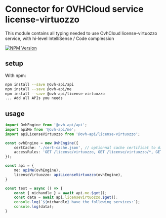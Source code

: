 # Connector for OVHCloud service license-virtuozzo

This module contains all typing needed to use OvhCloud license-virtuozzo service, with hi-level IntelliSense / Code complession

[![NPM Version](https://img.shields.io/npm/v/@ovh-api/license-virtuozzo.svg?style=flat)](https://www.npmjs.org/package/@ovh-api/license-virtuozzo)

## setup

With npm:
````bash
npm install --save @ovh-api/api
npm install --save @ovh-api/me
npm install --save @ovh-api/license-virtuozzo
... Add all APIs you needs
````

## usage

````typescript
import OvhEngine from '@ovh-api/api';
import apiMe from '@ovh-api/me';
import apiLicenseVirtuozzo from '@ovh-api/license-virtuozzo';

const ovhEngine = new OvhEngine({ 
    certCache: './cert-cache.json', // optionnal cache certificat to disk
    accessRules: 'GET /license/virtuozzo, GET /license/virtuozzo/*, GET /me', // optionnal limit the requested privileges.
});

const api = {
    me: apiMe(ovhEngine),
    licenseVirtuozzo: apiLicenseVirtuozzo(ovhEngine),
}

const test = async () => {
    const { nichandle } = await api.me.$get();
    const data = await api.licenseVirtuozzo.$get();
    console.log(`${nichandle} have the following services:`);
    console.log(data);
}

````